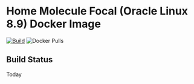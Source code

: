 # Home Molecule Focal (Oracle Linux 8.9) Docker Image

[![Build](https://github.com/pipseed/docker-ol8-ansible/actions/workflows/image.yml/badge.svg)](https://github.com/pipseed/docker-ol8-ansible/actions/workflows/image.yml) ![Docker Pulls](https://img.shields.io/docker/pulls/pipseed/docker-ol8-ansible)


## Build Status
Today



